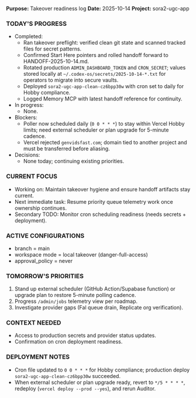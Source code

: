 **Purpose:** Takeover readiness log
**Date:** 2025-10-14
**Project:** sora2-ugc-app

### TODAY'S PROGRESS
- Completed:
  - Ran takeover preflight: verified clean git state and scanned tracked files for secret patterns.
  - Confirmed Start Here pointers and rolled handoff forward to HANDOFF-2025-10-14.md.
  - Rotated production `ADMIN_DASHBOARD_TOKEN` and `CRON_SECRET`; values stored locally at `~/.codex-os/secrets/2025-10-14-*.txt` for operators to migrate into secure vaults.
  - Deployed `sora2-ugc-app-clean-cz6bpp30w` with cron set to daily for Hobby compliance.
  - Logged Memory MCP with latest handoff reference for continuity.
- In progress:
  - None.
- Blockers:
  - Poller now scheduled daily (`0 0 * * *`) to stay within Vercel Hobby limits; need external scheduler or plan upgrade for 5-minute cadence.
  - Vercel rejected `genvidsfast.com`; domain tied to another project and must be transferred before aliasing.
- Decisions:
  - None today; continuing existing priorities.

### CURRENT FOCUS
- Working on: Maintain takeover hygiene and ensure handoff artifacts stay current.
- Next immediate task: Resume priority queue telemetry work once ownership continues.
- Secondary TODO: Monitor cron scheduling readiness (needs secrets + deployment).

### ACTIVE CONFIGURATIONS
- branch = main
- workspace mode = local takeover (danger-full-access)
- approval_policy = never

### TOMORROW'S PRIORITIES
1. Stand up external scheduler (GitHub Action/Supabase function) or upgrade plan to restore 5-minute polling cadence.
2. Progress `/admin/jobs` telemetry view per roadmap.
3. Investigate provider gaps (Fal queue drain, Replicate org verification).

### CONTEXT NEEDED
- Access to production secrets and provider status updates.
- Confirmation on cron deployment readiness.

### DEPLOYMENT NOTES
- Cron file updated to `0 0 * * *` for Hobby compliance; production deploy `sora2-ugc-app-clean-cz6bpp30w` succeeded.
- When external scheduler or plan upgrade ready, revert to `*/5 * * * *`, redeploy (`vercel deploy --prod --yes`), and rerun Auditor.
